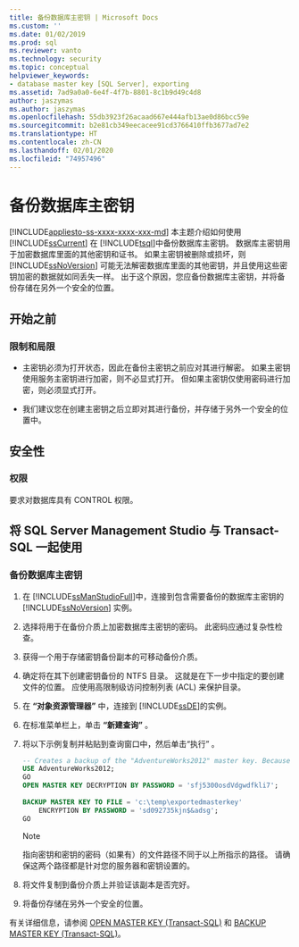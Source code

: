 ```yaml
---
title: 备份数据库主密钥 | Microsoft Docs
ms.custom: ''
ms.date: 01/02/2019
ms.prod: sql
ms.reviewer: vanto
ms.technology: security
ms.topic: conceptual
helpviewer_keywords:
- database master key [SQL Server], exporting
ms.assetid: 7ad9a0a0-6e4f-4f7b-8801-8c1b9d49c4d8
author: jaszymas
ms.author: jaszymas
ms.openlocfilehash: 55db3923f26acaad667e444afb13ae0d86bcc59e
ms.sourcegitcommit: b2e81cb349eecacee91cd3766410ffb3677ad7e2
ms.translationtype: HT
ms.contentlocale: zh-CN
ms.lasthandoff: 02/01/2020
ms.locfileid: "74957496"
---
```

# <a name="back-up-a-database-master-key"></a>备份数据库主密钥
[!INCLUDE[appliesto-ss-xxxx-xxxx-xxx-md](../../../includes/appliesto-ss-xxxx-xxxx-xxx-md.md)]
  本主题介绍如何使用 [!INCLUDE[ssCurrent](../../../includes/sscurrent-md.md)] 在 [!INCLUDE[tsql](../../../includes/tsql-md.md)]中备份数据库主密钥。 数据库主密钥用于加密数据库里面的其他密钥和证书。 如果主密钥被删除或损坏，则 [!INCLUDE[ssNoVersion](../../../includes/ssnoversion-md.md)] 可能无法解密数据库里面的其他密钥，并且使用这些密钥加密的数据就如同丢失一样。 出于这个原因，您应备份数据库主密钥，并将备份存储在另外一个安全的位置。  
  
## <a name="before-you-begin"></a>开始之前  
  
### <a name="limitations-and-restrictions"></a>限制和局限  
  
- 主密钥必须为打开状态，因此在备份主密钥之前应对其进行解密。 如果主密钥使用服务主密钥进行加密，则不必显式打开。 但如果主密钥仅使用密码进行加密，则必须显式打开。  
  
- 我们建议您在创建主密钥之后立即对其进行备份，并存储于另外一个安全的位置中。  
  
## <a name="security"></a>安全性  
  
### <a name="permissions"></a>权限
要求对数据库具有 CONTROL 权限。  
  
## <a name="using-sql-server-management-studio-with-transact-sql"></a>将 SQL Server Management Studio 与 Transact-SQL 一起使用  
  
### <a name="to-back-up-the-database-master-key"></a>备份数据库主密钥  
  
1. 在 [!INCLUDE[ssManStudioFull](../../../includes/ssmanstudiofull-md.md)]中，连接到包含需要备份的数据库主密钥的 [!INCLUDE[ssNoVersion](../../../includes/ssnoversion-md.md)] 实例。  
  
2. 选择将用于在备份介质上加密数据库主密钥的密码。 此密码应通过复杂性检查。  
  
3. 获得一个用于存储密钥备份副本的可移动备份介质。  
  
4. 确定将在其下创建密钥备份的 NTFS 目录。 这就是在下一步中指定的要创建文件的位置。 应使用高限制级访问控制列表 (ACL) 来保护目录。  
  
5. 在 **“对象资源管理器”** 中，连接到 [!INCLUDE[ssDE](../../../includes/ssde-md.md)]的实例。  
  
6. 在标准菜单栏上，单击 **“新建查询”** 。  
  
7. 将以下示例复制并粘贴到查询窗口中，然后单击“执行”  。  
  
    ```sql
    -- Creates a backup of the "AdventureWorks2012" master key. Because this master key is not encrypted by the service master key, a password must be specified when it is opened.  
    USE AdventureWorks2012;   
    GO  
    OPEN MASTER KEY DECRYPTION BY PASSWORD = 'sfj5300osdVdgwdfkli7';   
  
    BACKUP MASTER KEY TO FILE = 'c:\temp\exportedmasterkey'   
        ENCRYPTION BY PASSWORD = 'sd092735kjn$&adsg';   
    GO  
    ```  
  
    > [!NOTE]  
    > 指向密钥和密钥的密码（如果有）的文件路径不同于以上所指示的路径。 请确保这两个路径都是针对您的服务器和密钥设置的。  
  
8. 将文件复制到备份介质上并验证该副本是否完好。  
  
9. 将备份存储在另外一个安全的位置。  
  
 有关详细信息，请参阅 [OPEN MASTER KEY (Transact-SQL)](../../../t-sql/statements/open-master-key-transact-sql.md) 和 [BACKUP MASTER KEY (Transact-SQL)](../../../t-sql/statements/backup-master-key-transact-sql.md)。  

